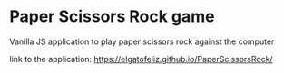 <h1> Paper Scissors Rock game </h1>

Vanilla JS application to play paper scissors rock against the computer

link to the application:
https://elgatofeliz.github.io/PaperScissorsRock/
